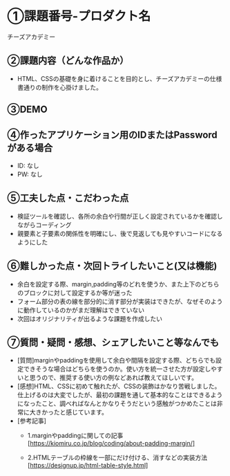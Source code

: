 # ①課題番号-プロダクト名

チーズアカデミー

## ②課題内容（どんな作品か）

- HTML、CSSの基礎を身に着けることを目的とし、チーズアカデミーの仕様書通りの制作を心掛けました。

## ③DEMO



## ④作ったアプリケーション用のIDまたはPasswordがある場合

- ID: なし
- PW: なし

## ⑤工夫した点・こだわった点

- 検証ツールを確認し、各所の余白や行間が正しく設定されているかを確認しながらコーディング
- 親要素と子要素の関係性を明確にし、後で見返しても見やすいコードになるようにした

## ⑥難しかった点・次回トライしたいこと(又は機能)

- 余白を設定する際、margin,padding等のどれを使うか、また上下のどちらのブロックに対して設定するか等が迷った
- フォーム部分の表の線を部分的に消す部分が実装はできたが、なぜそのように動作しているのかがまだ理解はできていない
- 次回はオリジナリティが出るような課題を作成したい

## ⑦質問・疑問・感想、シェアしたいこと等なんでも

- [質問]marginやpaddingを使用して余白や間隔を設定する際、どちらでも設定できそうな場合はどちらを使うのか。使い方を統一させた方が設定しやすいと思うので、推奨する使い方の例などあれば教えてほしいです。
- [感想]HTML、CSSに初めて触れたが、CSSの装飾はかなり苦戦しました。仕上げるのは大変でしたが、最初の課題を通して基本的なことはできるようになったこと、調べればなんとかなりそうだという感触がつかめたことは非常に大きかったと感じています。
- [参考記事]
  - 1.marginやpaddingに関しての記事
   [https://kiomiru.co.jp/blog/coding/about-padding-margin/]
    
  - 2.HTMLテーブルの枠線を一部にだけ付ける、消すなどの実装方法
   [https://designup.jp/html-table-style.html]
    